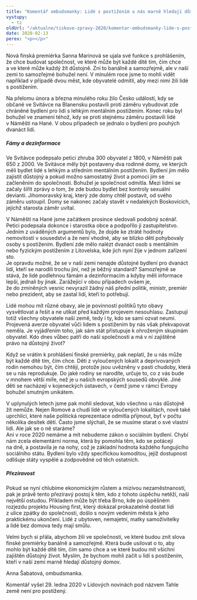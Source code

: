 ```yaml
---
title: "Komentář ombudsmanky: Lidé s postižením u nás marně hledají důstojný domov"
vystupy:
  - tz
oldUrl: "/aktualne/tiskove-zpravy-2020/komentar-ombudsmanky-lide-s-postizenim-u-nas-marne-hledaji-dustojny-domov/"
date: 2020-02-13
perex: "<p></p>"
---
```


<!-- imported from the old website -->

<p>Nová finská premiérka Sanna Marinová se ujala své funkce s prohlášením, že chce budovat společnost, ve které může být každé dítě tím, čím chce a ve které může každý žít důstojně. Zní to banálně a samozřejmě, ale v naší zemi to samozřejmé bohužel není. V minulém roce jsme to mohli vidět například v případě dvou měst, kde obyvatelé odmítli, aby mezi nimi žili lidé s postižením.</p><p> Na přelomu února a března minulého roku žilo Česko událostí, kdy se občané ve Svitávce na Blanensku postavili proti záměru vybudovat zde chráněné bydlení pro lidi s lehkým mentálním postižením. Konec roku byl bohužel ve znamení téhož, kdy se proti stejnému záměru postavili lidé v Náměšti na Hané. V obou případech se jednalo o bydlení pro pouhých dvanáct lidí.</p><h5>Fámy a dezinformace </h5><p>Ve Svitávce podepsalo petici zhruba 300 obyvatel z 1800, v Náměšti pak 650 z 2000. Ve Svitávce měly být postaveny dva rodinné domy, ve kterých měli bydlet lidé s lehkým a středním mentálním postižením. Bydlení jim mělo zajistit důstojný a pokud možno samostatný život a pomoci jim se začleněním do společnosti. Bohužel je společnost odmítla. Mezi lidmi se začaly šířit zprávy o tom, že zde budou bydlet bez kontroly sexuální devianti. Jihomoravský kraj, který zde domy chtěl postavit, od svého záměru ustoupil. Domy se nakonec začaly stavět v nedalekých Boskovicích, jejichž starosta záměr uvítal.</p><p> V Náměšti na Hané jsme začátkem prosince sledovali podobný scénář. Petici podepsala dokonce i starostka obce a podpořilo ji zastupitelstvo. Jedním z uváděných argumentů bylo, že dojde ke ztrátě hodnoty nemovitostí v sousedství a že není vhodné, aby se blízko dětí pohybovaly osoby s postižením. Bydlení zde mělo nalézt dvanáct osob s mentálním nebo fyzickým postižením z Litovelska, kde jich nyní žije v jednom zařízení sto. <br /> Je opravdu možné, že se v naší zemi nenajde důstojné bydlení pro dvanáct lidí, kteří se narodili trochu jiní, než je běžný standard? Samozřejmě se stává, že lidé podlehnou fámám a dezinformacím a kdyby měli informace lepší, jednali by jinak. Zarážející v obou případech ovšem je, že do zmíněných vesnic nevyrazil žádný náš přední politik, ministr, premiér nebo prezident, aby se zastal lidí, kteří to potřebují.</p><p> Lidé mohou mít různé obavy, ale je povinností politiků tyto obavy vysvětlovat a řešit a ne utíkat před každým projevem nesouhlasu. Zastupují totiž všechny obyvatele naší země, tedy i ty, kdo se sami ozvat neumí. Projevená averze obyvatel vůči lidem s postižením by nás však překvapovat neměla. Je vyjádřením toho, jak sám stát přistupuje k ohroženým skupinám obyvatel. Kdo dnes vůbec patří do naší společnosti a má v ní zajištěné právo na důstojný život?</p><p> Když se vrátím k prohlášení finské premiérky, pak neplatí, že u nás může být každé dítě tím, čím chce. Děti z vyloučených lokalit a deprivovaných rodin nemohou být, čím chtějí, protože jsou uvězněny v pasti chudoby, která se u nás reprodukuje. Do jaké rodiny se narodíte, určuje to, co z vás bude v mnohem větší míře, než je u našich evropských sousedů obvyklé. Jiné děti se nacházejí v kojeneckých ústavech, v čemž jsme v rámci Evropy bohužel smutným unikátem.</p><p> V uplynulých letech jsme pak mohli sledovat, kdo všechno u nás důstojně žít nemůže. Nejen Romové a chudí lidé ve vyloučených lokalitách, nově také uprchlíci, které naše politická reprezentace odmítla přijmout, byť v počtu několika desítek dětí. Často jsme slýchali, že se musíme starat o své vlastní lidi. Ale jak se o ně staráme? <br /> Ani v roce 2020 nemáme a mít nebudeme zákon o sociálním bydlení. Chybí nám zcela elementární norma, která by pomohla těm, kdo se potácejí na dně, a postavila je na nohy, což je základní hodnota každého fungujícího sociálního státu. Bydlení bylo vždy specifickou komoditou, jejíž dostupnost odlišuje státy vyspělé a zodpovědné od těch ostatních. </p><h5>Přezíravost </h5><p>Pokud se nyní chlubíme ekonomickým růstem a mizivou nezaměstnaností, pak je právě tento přezíravý postoj k těm, kdo z tohoto úspěchu netěží, naší největší ostudou. Příkladem může být třeba Brno, kde po úspěšném rozjezdu projektu Housing first, který dokázal prokazatelně dostat lidi z ulice zpátky do společnosti, došlo s novým vedením města k jeho praktickému ukončení. Lidé z ubytoven, nemajetní, matky samoživitelky a lidé bez domova tedy mají smůlu.</p><p> Velmi bych si přála, abychom žili ve společnosti, ve které budou znít slova finské premiérky banálně a samozřejmě. Která bude usilovat o to, aby mohlo být každé dítě tím, čím samo chce a ve které budou mít všichni zajištěn důstojný život. Myslím, že bychom mohli začít u lidí s postižením, kteří v naší zemi marně hledají důstojný domov. </p><p>Anna Šabatová, ombudsmanka.</p><p>Komentář vyšel 29. ledna 2020 v Lidových novinách pod názvem Tahle země není pro postižený.</p><p></p>

